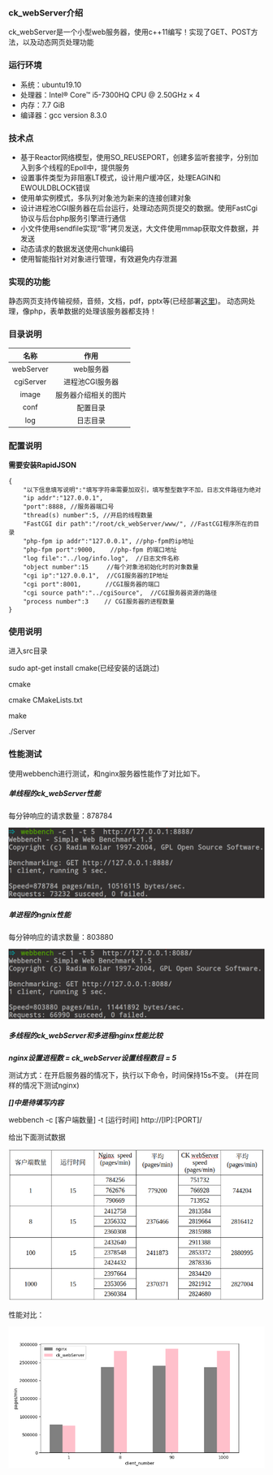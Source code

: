 ### ck_webServer介绍

ck_webServer是一个小型web服务器，使用c++11编写！实现了GET、POST方法，以及动态网页处理功能

### 运行环境

- 系统：ubuntu19.10
- 处理器：Intel® Core™ i5-7300HQ CPU @ 2.50GHz × 4
- 内存：7.7 GiB
- 编译器：gcc version 8.3.0

### 技术点

- 基于Reactor网络模型，使用SO_REUSEPORT，创建多监听套接字，分别加入到多个线程的Epoll中，提供服务
- 设置事件类型为非阻塞LT模式，设计用户缓冲区，处理EAGIN和EWOULDBLOCK错误
- 使用单实例模式，多队列对象池为新来的连接创建对象
- 设计进程池CGI服务器在后台运行，处理动态网页提交的数据。使用FastCgi协议与后台php服务引擎进行通信
- 小文件使用sendfile实现“零”拷贝发送，大文件使用mmap获取文件数据，并发送
- 动态请求的数据发送使用chunk编码
- 使用智能指针对对象进行管理，有效避免内存泄漏

### 实现的功能

静态网页支持传输视频，音频，文档，pdf，pptx等(已经部署[这里](http://changke.fun))。
动态网处理，像php，表单数据的处理该服务器都支持！

### 目录说明

|名称|作用|
|:---:|:---:|
|webServer|web服务器|
|cgiServer|进程池CGI服务器|
|image|服务器介绍相关的图片|
|conf|配置目录|
|log|日志目录|

### 配置说明

**需要安装RapidJSON**

```
{
    "以下信息填写说明":"填写字符串需要加双引，填写整型数字不加，日志文件路径为绝对
    "ip addr":"127.0.0.1",
    "port":8888, //服务器端口号
    "thread(s) number":5, //开启的线程数量
    "FastCGI dir path":"/root/ck_webServer/www/", //FastCGI程序所在的目录
    "php-fpm ip addr":"127.0.0.1", //php-fpm的ip地址
    "php-fpm port":9000,    //php-fpm 的端口地址
    "log file":"../log/info.log",  //日志文件名称
    "object number":15     //每个对象池初始化时的对象数量
    "cgi ip":"127.0.0.1",  //CGI服务器的IP地址
    "cgi port":8001, 　    //CGI服务器的端口
    "cgi source path":"../cgiSource",  //CGI服务器资源的路径
    "process number":3　　 // CGI服务器的进程数量
}
```

### 使用说明

进入src目录

sudo apt-get install cmake(已经安装的话跳过)

cmake

cmake CMakeLists.txt

make

./Server

### 性能测试

使用webbench进行测试，和nginx服务器性能作了对比如下。

##### 单线程的ck\_webServer性能

每分钟响应的请求数量：878784

![a](image/dan_xian_cheng_ck.png)

##### 单进程的ngnix性能

每分钟响应的请求数量：803880 

![a](image/dan_xian_cheng_nginx.png)


##### 多线程的ck_webServer和多进程nginx性能比较

***nginx设置进程数 = ck_webServer设置线程数目 = 5***

测试方式：在开启服务器的情况下，执行以下命令，时间保持15s不变。
(并在同样的情况下测试nginx)

***[]中是待填写内容***

webbench -c [客户端数量] -t [运行时间] http://[IP]:[PORT]/

给出下面测试数据


![jj](image/ck.png)


性能对比：

![kk](image/xing_neng.png)



